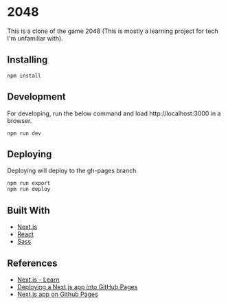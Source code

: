 # 2048

This is a clone of the game 2048 (This is mostly a learning project for tech I'm unfamiliar with).

## Installing

    npm install

## Development

For developing, run the below command and load http://localhost:3000 in a browser.

    npm run dev

## Deploying

Deploying will deploy to the gh-pages branch.

    npm run export
    npm run deploy

## Built With

- [Next.js](https://nextjs.org/)
- [React](https://reactjs.org/)
- [Sass](https://sass-lang.com/)

## References

- [Next.js - Learn](https://nextjs.org/learn/)
- [Deploying a Next.js app into GitHub Pages](https://github.com/zeit/next.js/wiki/Deploying-a-Next.js-app-into-GitHub-Pages)
- [Next.js app on Github Pages](https://itnext.io/next-js-app-on-github-pages-768020f2b65e)

